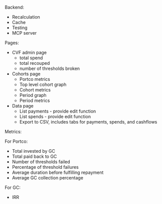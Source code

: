 Backend:
- Recalculation
- Cache
- Testing
- MCP server

Pages:
- CVF admin page
  - total spend
  - total recouped
  - number of thresholds broken
- Cohorts page
  - Portco metrics
  - Top level cohort graph
  - Cohort metrics
  - Period graph
  - Period metrics
- Data page
  - List payments - provide edit function
  - List spends - provide edit function
  - Export to CSV, includes tabs for payments, spends, and cashflows

Metrics:

For Portco:
- Total invested by GC
- Total paid back to GC
- Number of thresholds failed
- Percentage of threshold failures
- Average duration before fulfilling repayment
- Average GC collection percentage

For GC:
- IRR